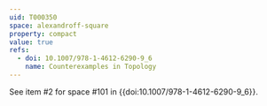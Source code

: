 ```yaml
---
uid: T000350
space: alexandroff-square
property: compact
value: true
refs:
  - doi: 10.1007/978-1-4612-6290-9_6
    name: Counterexamples in Topology
---
```

See item #2 for space #101 in {{doi:10.1007/978-1-4612-6290-9_6}}.
